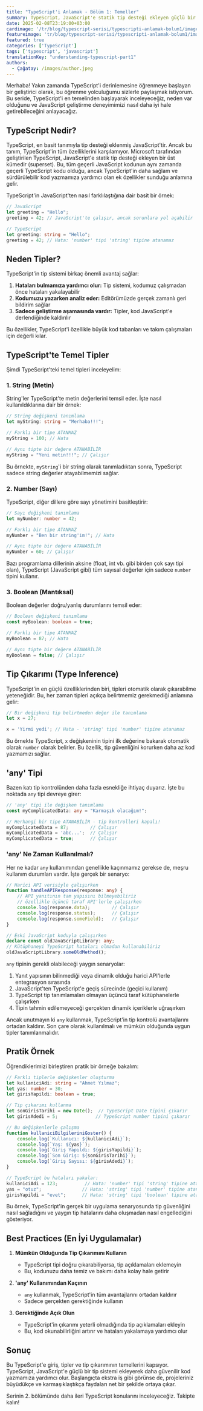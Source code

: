 ```yaml
---
title: "TypeScript'i Anlamak - Bölüm 1: Temeller"
summary: TypeScript, JavaScript'e statik tip desteği ekleyen güçlü bir üst kümedir. Bu makale serisinde, TypeScript'i temellerden ileri seviyeye kadar keşfedeceğiz ve temel tipler ve tip çıkarımı ile başlayacağız.
date: 2025-02-08T23:19:00+03:00
cardimage: '/tr/blog/typescript-serisi/typescripti-anlamak-bolum1/images/cover.svg'
featureimage: 'tr/blog/typescript-serisi/typescripti-anlamak-bolum1/images/cover.svg'
featured: true
categories: ['TypeScript']
tags: ['typescript', 'javascript']
translationKey: "understanding-typescript-part1"
authors:
  - Çağatay: /images/author.jpeg
---
```


Merhaba! Yakın zamanda TypeScript'i derinlemesine öğrenmeye başlayan bir geliştirici olarak, bu öğrenme yolculuğumu sizlerle paylaşmak istiyorum. Bu seride, TypeScript'i en temelinden başlayarak inceleyeceğiz, neden var olduğunu ve JavaScript geliştirme deneyimimizi nasıl daha iyi hale getirebileceğini anlayacağız.

## TypeScript Nedir?

TypeScript, en basit tanımıyla tip desteği eklenmiş JavaScript'tir. Ancak bu tanım, TypeScript'in tüm özelliklerini karşılamıyor. Microsoft tarafından geliştirilen TypeScript, JavaScript'e statik tip desteği ekleyen bir üst kümedir (superset). Bu, tüm geçerli JavaScript kodunun aynı zamanda geçerli TypeScript kodu olduğu, ancak TypeScript'in daha sağlam ve sürdürülebilir kod yazmamıza yardımcı olan ek özellikler sunduğu anlamına gelir.

TypeScript'in JavaScript'ten nasıl farklılaştığına dair basit bir örnek:

```typescript
// JavaScript
let greeting = "Hello";
greeting = 42; // JavaScript'te çalışır, ancak sorunlara yol açabilir

// TypeScript
let greeting: string = "Hello";
greeting = 42; // Hata: 'number' tipi 'string' tipine atanamaz
```

## Neden Tipler?

TypeScript'in tip sistemi birkaç önemli avantaj sağlar:

1. **Hataları bulmamıza yardımcı olur:** Tip sistemi, kodumuz çalışmadan önce hataları yakalayabilir
2. **Kodumuzu yazarken analiz eder:** Editörümüzde gerçek zamanlı geri bildirim sağlar
3. **Sadece geliştirme aşamasında vardır:** Tipler, kod JavaScript'e derlendiğinde kaldırılır

Bu özellikler, TypeScript'i özellikle büyük kod tabanları ve takım çalışmaları için değerli kılar.

## TypeScript'te Temel Tipler

Şimdi TypeScript'teki temel tipleri inceleyelim:

### 1. String (Metin)

String'ler TypeScript'te metin değerlerini temsil eder. İşte nasıl kullanıldıklarına dair bir örnek:

```typescript
// String değişkeni tanımlama
let myString: string = "Merhaba!!!";

// Farklı bir tipe ATANMAZ
myString = 100; // Hata

// Aynı tipte bir değere ATANABİLİR
myString = "Yeni metin!!!"; // Çalışır
```

Bu örnekte, `myString`'i bir string olarak tanımladıktan sonra, TypeScript sadece string değerler atayabilmemizi sağlar.

### 2. Number (Sayı)

TypeScript, diğer dillere göre sayı yönetimini basitleştirir:

```typescript
// Sayı değişkeni tanımlama
let myNumber: number = 42;

// Farklı bir tipe ATANMAZ
myNumber = "Ben bir string'im!"; // Hata

// Aynı tipte bir değere ATANABİLİR
myNumber = 60; // Çalışır
```

Bazı programlama dillerinin aksine (float, int vb. gibi birden çok sayı tipi olan), TypeScript (JavaScript gibi) tüm sayısal değerler için sadece `number` tipini kullanır.

### 3. Boolean (Mantıksal)

Boolean değerler doğru/yanlış durumlarını temsil eder:

```typescript
// Boolean değişkeni tanımlama
const myBoolean: boolean = true;

// Farklı bir tipe ATANMAZ
myBoolean = 87; // Hata

// Aynı tipte bir değere ATANABİLİR
myBoolean = false; // Çalışır
```

## Tip Çıkarımı (Type Inference)

TypeScript'in en güçlü özelliklerinden biri, tipleri otomatik olarak çıkarabilme yeteneğidir. Bu, her zaman tipleri açıkça belirtmemiz gerekmediği anlamına gelir:

```typescript
// Bir değişkeni tip belirtmeden değer ile tanımlama
let x = 27;

x = 'Yirmi yedi'; // Hata - 'string' tipi 'number' tipine atanamaz
```

Bu örnekte TypeScript, `x` değişkeninin tipini ilk değerine bakarak otomatik olarak `number` olarak belirler. Bu özellik, tip güvenliğini korurken daha az kod yazmamızı sağlar.

## 'any' Tipi

Bazen katı tip kontrolünden daha fazla esnekliğe ihtiyaç duyarız. İşte bu noktada `any` tipi devreye girer:

```typescript
// 'any' tipi ile değişken tanımlama
const myComplicatedData: any = "Karmaşık olacağım!";

// Herhangi bir tipe ATANABİLİR - tip kontrolleri kapalı!
myComplicatedData = 87;        // Çalışır
myComplicatedData = 'abc...';  // Çalışır
myComplicatedData = true;      // Çalışır
```

### 'any' Ne Zaman Kullanılmalı?

Her ne kadar `any` kullanımından genellikle kaçınmamız gerekse de, meşru kullanım durumları vardır. İşte gerçek bir senaryo:

```typescript
// Harici API verisiyle çalışırken
function handleAPIResponse(response: any) {
    // API yanıtının tam yapısını bilmeyebiliriz
    // özellikle üçüncü taraf API'lerle çalışırken
    console.log(response.data);        // Çalışır
    console.log(response.status);      // Çalışır
    console.log(response.someField);   // Çalışır
}

// Eski JavaScript koduyla çalışırken
declare const oldJavaScriptLibrary: any;
// Kütüphaneyi TypeScript hataları olmadan kullanabiliriz
oldJavaScriptLibrary.someOldMethod();
```

`any` tipinin gerekli olabileceği yaygın senaryolar:
1. Yanıt yapısının bilinmediği veya dinamik olduğu harici API'lerle entegrasyon sırasında
2. JavaScript'ten TypeScript'e geçiş sürecinde (geçici kullanım)
3. TypeScript tip tanımlamaları olmayan üçüncü taraf kütüphanelerle çalışırken
4. Tipin tahmin edilemeyeceği gerçekten dinamik içeriklerle uğraşırken

Ancak unutmayın ki `any` kullanmak, TypeScript'in tip kontrolü avantajlarını ortadan kaldırır. Son çare olarak kullanılmalı ve mümkün olduğunda uygun tipler tanımlanmalıdır.

## Pratik Örnek

Öğrendiklerimizi birleştiren pratik bir örneğe bakalım:

```typescript
// Farklı tiplerle değişkenler oluşturma
let kullaniciAdi: string = "Ahmet Yılmaz";
let yas: number = 30;
let girisYapildi: boolean = true;

// Tip çıkarımı kullanma
let sonGirisTarihi = new Date();  // TypeScript Date tipini çıkarır
let girisAdedi = 5;              // TypeScript number tipini çıkarır

// Bu değişkenlerle çalışma
function kullaniciBilgileriniGoster() {
    console.log(`Kullanıcı: ${kullaniciAdi}`);
    console.log(`Yaş: ${yas}`);
    console.log(`Giriş Yapıldı: ${girisYapildi}`);
    console.log(`Son Giriş: ${sonGirisTarihi}`);
    console.log(`Giriş Sayısı: ${girisAdedi}`);
}

// TypeScript bu hataları yakalar:
kullaniciAdi = 123;          // Hata: 'number' tipi 'string' tipine atanamaz
yas = "otuz";               // Hata: 'string' tipi 'number' tipine atanamaz
girisYapildi = "evet";      // Hata: 'string' tipi 'boolean' tipine atanamaz
```

Bu örnek, TypeScript'in gerçek bir uygulama senaryosunda tip güvenliğini nasıl sağladığını ve yaygın tip hatalarını daha oluşmadan nasıl engellediğini gösteriyor.

## Best Practices (En İyi Uygulamalar)

1. **Mümkün Olduğunda Tip Çıkarımını Kullanın**
   - TypeScript tipi doğru çıkarabiliyorsa, tip açıklamaları eklemeyin
   - Bu, kodunuzu daha temiz ve bakımı daha kolay hale getirir

2. **'any' Kullanımından Kaçının**
   - `any` kullanmak, TypeScript'in tüm avantajlarını ortadan kaldırır
   - Sadece gerçekten gerektiğinde kullanın

3. **Gerektiğinde Açık Olun**
   - TypeScript'in çıkarımı yeterli olmadığında tip açıklamaları ekleyin
   - Bu, kod okunabilirliğini artırır ve hataları yakalamaya yardımcı olur

## Sonuç

Bu TypeScript'e giriş, tipler ve tip çıkarımının temellerini kapsıyor. TypeScript, JavaScript'e güçlü bir tip sistemi ekleyerek daha güvenilir kod yazmamıza yardımcı olur. Başlangıçta ekstra iş gibi görünse de, projeleriniz büyüdükçe ve karmaşıklaştıkça faydaları net bir şekilde ortaya çıkar.

Serinin 2. bölümünde daha ileri TypeScript konularını inceleyeceğiz. Takipte kalın!